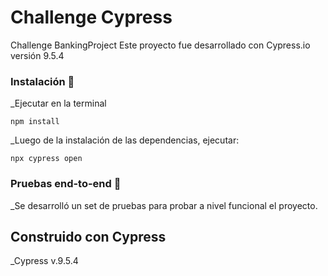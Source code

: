 # Challenge Cypress

Challenge BankingProject
Este proyecto fue desarrollado con Cypress.io versión 9.5.4

### Instalación 🔧
_Ejecutar en la terminal
```
npm install
```
_Luego de la instalación de las dependencias, ejecutar:
```
npx cypress open

```
### Pruebas end-to-end 🔩

_Se desarrolló un set de pruebas para probar a nivel funcional el proyecto.

## Construido con Cypress
_Cypress v.9.5.4
